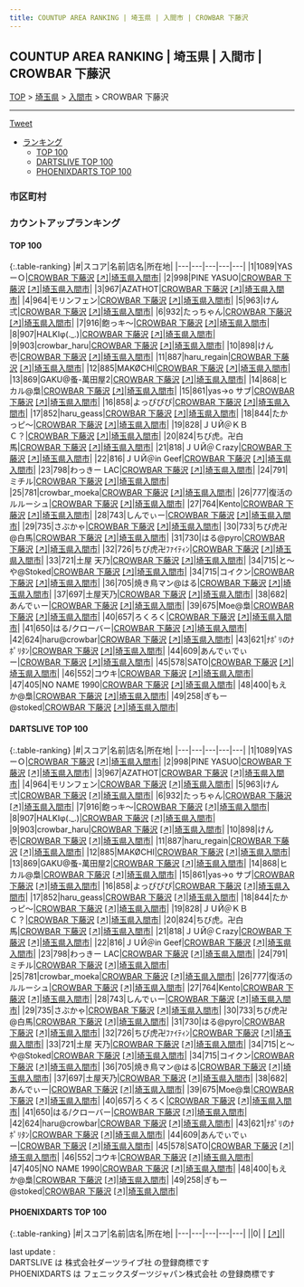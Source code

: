 ```yaml
---
title: COUNTUP AREA RANKING | 埼玉県 | 入間市 | CROWBAR 下藤沢
---
```

## COUNTUP AREA RANKING | 埼玉県 | 入間市 | CROWBAR 下藤沢

[TOP](/darts/rank/) > [埼玉県](/darts/rank/埼玉県/) > [入間市](/darts/rank/埼玉県/入間市/) > CROWBAR 下藤沢

___

<a href="https://twitter.com/share?ref_src=twsrc%5Etfw" data-text="COUNTUP AREA RANKING | 埼玉県入間市CROWBAR 下藤沢" class="twitter-share-button" data-hashtags="DARTSLIVE,PHOENIXDARTS,darts,ダーツ" data-show-count="false">Tweet</a>

* [ランキング](#カウントアップランキング)
    * [TOP 100](#top-100)
    * [DARTSLIVE TOP 100](#dartslive-top-100)
    * [PHOENIXDARTS TOP 100](#phoenixdarts-top-100)

### 市区町村

<ul>

</ul>

### カウントアップランキング

#### TOP 100



{:.table-ranking}
|#|スコア|名前|店名|所在地|
|---|---|---|---|---|
|1|1089|<span class="rank-name-dl">YASーＯ</span>|<a href="/darts/rank/shops/9fda067334306f5d0d9b047a20a7ba1e.html">CROWBAR 下藤沢</a> <a href="https://search.dartslive.com/jp/shop/9fda067334306f5d0d9b047a20a7ba1e">[↗]</a>|<a href="/darts/rank/埼玉県/入間市">埼玉県入間市</a>|
|2|998|<span class="rank-name-dl">PINE YASUO</span>|<a href="/darts/rank/shops/9fda067334306f5d0d9b047a20a7ba1e.html">CROWBAR 下藤沢</a> <a href="https://search.dartslive.com/jp/shop/9fda067334306f5d0d9b047a20a7ba1e">[↗]</a>|<a href="/darts/rank/埼玉県/入間市">埼玉県入間市</a>|
|3|967|<span class="rank-name-dl">AZATHOT</span>|<a href="/darts/rank/shops/9fda067334306f5d0d9b047a20a7ba1e.html">CROWBAR 下藤沢</a> <a href="https://search.dartslive.com/jp/shop/9fda067334306f5d0d9b047a20a7ba1e">[↗]</a>|<a href="/darts/rank/埼玉県/入間市">埼玉県入間市</a>|
|4|964|<span class="rank-name-dl">モリンフェン</span>|<a href="/darts/rank/shops/9fda067334306f5d0d9b047a20a7ba1e.html">CROWBAR 下藤沢</a> <a href="https://search.dartslive.com/jp/shop/9fda067334306f5d0d9b047a20a7ba1e">[↗]</a>|<a href="/darts/rank/埼玉県/入間市">埼玉県入間市</a>|
|5|963|<span class="rank-name-dl">けん弍</span>|<a href="/darts/rank/shops/9fda067334306f5d0d9b047a20a7ba1e.html">CROWBAR 下藤沢</a> <a href="https://search.dartslive.com/jp/shop/9fda067334306f5d0d9b047a20a7ba1e">[↗]</a>|<a href="/darts/rank/埼玉県/入間市">埼玉県入間市</a>|
|6|932|<span class="rank-name-dl">たっちゃん</span>|<a href="/darts/rank/shops/9fda067334306f5d0d9b047a20a7ba1e.html">CROWBAR 下藤沢</a> <a href="https://search.dartslive.com/jp/shop/9fda067334306f5d0d9b047a20a7ba1e">[↗]</a>|<a href="/darts/rank/埼玉県/入間市">埼玉県入間市</a>|
|7|916|<span class="rank-name-dl">飽っキ〜</span>|<a href="/darts/rank/shops/9fda067334306f5d0d9b047a20a7ba1e.html">CROWBAR 下藤沢</a> <a href="https://search.dartslive.com/jp/shop/9fda067334306f5d0d9b047a20a7ba1e">[↗]</a>|<a href="/darts/rank/埼玉県/入間市">埼玉県入間市</a>|
|8|907|<span class="rank-name-dl">HALKIφ(._.)</span>|<a href="/darts/rank/shops/9fda067334306f5d0d9b047a20a7ba1e.html">CROWBAR 下藤沢</a> <a href="https://search.dartslive.com/jp/shop/9fda067334306f5d0d9b047a20a7ba1e">[↗]</a>|<a href="/darts/rank/埼玉県/入間市">埼玉県入間市</a>|
|9|903|<span class="rank-name-dl">crowbar_haru</span>|<a href="/darts/rank/shops/9fda067334306f5d0d9b047a20a7ba1e.html">CROWBAR 下藤沢</a> <a href="https://search.dartslive.com/jp/shop/9fda067334306f5d0d9b047a20a7ba1e">[↗]</a>|<a href="/darts/rank/埼玉県/入間市">埼玉県入間市</a>|
|10|898|<span class="rank-name-dl">けん壱</span>|<a href="/darts/rank/shops/9fda067334306f5d0d9b047a20a7ba1e.html">CROWBAR 下藤沢</a> <a href="https://search.dartslive.com/jp/shop/9fda067334306f5d0d9b047a20a7ba1e">[↗]</a>|<a href="/darts/rank/埼玉県/入間市">埼玉県入間市</a>|
|11|887|<span class="rank-name-dl">haru_regain</span>|<a href="/darts/rank/shops/9fda067334306f5d0d9b047a20a7ba1e.html">CROWBAR 下藤沢</a> <a href="https://search.dartslive.com/jp/shop/9fda067334306f5d0d9b047a20a7ba1e">[↗]</a>|<a href="/darts/rank/埼玉県/入間市">埼玉県入間市</a>|
|12|885|<span class="rank-name-dl">MAKØCHI</span>|<a href="/darts/rank/shops/9fda067334306f5d0d9b047a20a7ba1e.html">CROWBAR 下藤沢</a> <a href="https://search.dartslive.com/jp/shop/9fda067334306f5d0d9b047a20a7ba1e">[↗]</a>|<a href="/darts/rank/埼玉県/入間市">埼玉県入間市</a>|
|13|869|<span class="rank-name-dl">GAKU@蚤-萬田屋2</span>|<a href="/darts/rank/shops/9fda067334306f5d0d9b047a20a7ba1e.html">CROWBAR 下藤沢</a> <a href="https://search.dartslive.com/jp/shop/9fda067334306f5d0d9b047a20a7ba1e">[↗]</a>|<a href="/darts/rank/埼玉県/入間市">埼玉県入間市</a>|
|14|868|<span class="rank-name-dl">ヒカル@梟</span>|<a href="/darts/rank/shops/9fda067334306f5d0d9b047a20a7ba1e.html">CROWBAR 下藤沢</a> <a href="https://search.dartslive.com/jp/shop/9fda067334306f5d0d9b047a20a7ba1e">[↗]</a>|<a href="/darts/rank/埼玉県/入間市">埼玉県入間市</a>|
|15|861|<span class="rank-name-dl">yas→o サブ</span>|<a href="/darts/rank/shops/9fda067334306f5d0d9b047a20a7ba1e.html">CROWBAR 下藤沢</a> <a href="https://search.dartslive.com/jp/shop/9fda067334306f5d0d9b047a20a7ba1e">[↗]</a>|<a href="/darts/rank/埼玉県/入間市">埼玉県入間市</a>|
|16|858|<span class="rank-name-dl">よっぴぴぴ</span>|<a href="/darts/rank/shops/9fda067334306f5d0d9b047a20a7ba1e.html">CROWBAR 下藤沢</a> <a href="https://search.dartslive.com/jp/shop/9fda067334306f5d0d9b047a20a7ba1e">[↗]</a>|<a href="/darts/rank/埼玉県/入間市">埼玉県入間市</a>|
|17|852|<span class="rank-name-dl">haru_geass</span>|<a href="/darts/rank/shops/9fda067334306f5d0d9b047a20a7ba1e.html">CROWBAR 下藤沢</a> <a href="https://search.dartslive.com/jp/shop/9fda067334306f5d0d9b047a20a7ba1e">[↗]</a>|<a href="/darts/rank/埼玉県/入間市">埼玉県入間市</a>|
|18|844|<span class="rank-name-dl">たかっピ～</span>|<a href="/darts/rank/shops/9fda067334306f5d0d9b047a20a7ba1e.html">CROWBAR 下藤沢</a> <a href="https://search.dartslive.com/jp/shop/9fda067334306f5d0d9b047a20a7ba1e">[↗]</a>|<a href="/darts/rank/埼玉県/入間市">埼玉県入間市</a>|
|19|828|<span class="rank-name-dl">ＪＵЙ＠ＫＢＣ？</span>|<a href="/darts/rank/shops/9fda067334306f5d0d9b047a20a7ba1e.html">CROWBAR 下藤沢</a> <a href="https://search.dartslive.com/jp/shop/9fda067334306f5d0d9b047a20a7ba1e">[↗]</a>|<a href="/darts/rank/埼玉県/入間市">埼玉県入間市</a>|
|20|824|<span class="rank-name-dl">ちび虎。卍白馬</span>|<a href="/darts/rank/shops/9fda067334306f5d0d9b047a20a7ba1e.html">CROWBAR 下藤沢</a> <a href="https://search.dartslive.com/jp/shop/9fda067334306f5d0d9b047a20a7ba1e">[↗]</a>|<a href="/darts/rank/埼玉県/入間市">埼玉県入間市</a>|
|21|818|<span class="rank-name-dl">ＪＵЙ＠Ｃrazy</span>|<a href="/darts/rank/shops/9fda067334306f5d0d9b047a20a7ba1e.html">CROWBAR 下藤沢</a> <a href="https://search.dartslive.com/jp/shop/9fda067334306f5d0d9b047a20a7ba1e">[↗]</a>|<a href="/darts/rank/埼玉県/入間市">埼玉県入間市</a>|
|22|816|<span class="rank-name-dl">ＪＵЙ＠in Geef</span>|<a href="/darts/rank/shops/9fda067334306f5d0d9b047a20a7ba1e.html">CROWBAR 下藤沢</a> <a href="https://search.dartslive.com/jp/shop/9fda067334306f5d0d9b047a20a7ba1e">[↗]</a>|<a href="/darts/rank/埼玉県/入間市">埼玉県入間市</a>|
|23|798|<span class="rank-name-dl">わっきー LAC</span>|<a href="/darts/rank/shops/9fda067334306f5d0d9b047a20a7ba1e.html">CROWBAR 下藤沢</a> <a href="https://search.dartslive.com/jp/shop/9fda067334306f5d0d9b047a20a7ba1e">[↗]</a>|<a href="/darts/rank/埼玉県/入間市">埼玉県入間市</a>|
|24|791|<span class="rank-name-dl">ミチル</span>|<a href="/darts/rank/shops/9fda067334306f5d0d9b047a20a7ba1e.html">CROWBAR 下藤沢</a> <a href="https://search.dartslive.com/jp/shop/9fda067334306f5d0d9b047a20a7ba1e">[↗]</a>|<a href="/darts/rank/埼玉県/入間市">埼玉県入間市</a>|
|25|781|<span class="rank-name-dl">crowbar_moeka</span>|<a href="/darts/rank/shops/9fda067334306f5d0d9b047a20a7ba1e.html">CROWBAR 下藤沢</a> <a href="https://search.dartslive.com/jp/shop/9fda067334306f5d0d9b047a20a7ba1e">[↗]</a>|<a href="/darts/rank/埼玉県/入間市">埼玉県入間市</a>|
|26|777|<span class="rank-name-dl">復活のルルーシュ</span>|<a href="/darts/rank/shops/9fda067334306f5d0d9b047a20a7ba1e.html">CROWBAR 下藤沢</a> <a href="https://search.dartslive.com/jp/shop/9fda067334306f5d0d9b047a20a7ba1e">[↗]</a>|<a href="/darts/rank/埼玉県/入間市">埼玉県入間市</a>|
|27|764|<span class="rank-name-dl">Kento</span>|<a href="/darts/rank/shops/9fda067334306f5d0d9b047a20a7ba1e.html">CROWBAR 下藤沢</a> <a href="https://search.dartslive.com/jp/shop/9fda067334306f5d0d9b047a20a7ba1e">[↗]</a>|<a href="/darts/rank/埼玉県/入間市">埼玉県入間市</a>|
|28|743|<span class="rank-name-dl">しんでぃー</span>|<a href="/darts/rank/shops/9fda067334306f5d0d9b047a20a7ba1e.html">CROWBAR 下藤沢</a> <a href="https://search.dartslive.com/jp/shop/9fda067334306f5d0d9b047a20a7ba1e">[↗]</a>|<a href="/darts/rank/埼玉県/入間市">埼玉県入間市</a>|
|29|735|<span class="rank-name-dl">さぶかゃ</span>|<a href="/darts/rank/shops/9fda067334306f5d0d9b047a20a7ba1e.html">CROWBAR 下藤沢</a> <a href="https://search.dartslive.com/jp/shop/9fda067334306f5d0d9b047a20a7ba1e">[↗]</a>|<a href="/darts/rank/埼玉県/入間市">埼玉県入間市</a>|
|30|733|<span class="rank-name-dl">ちび虎卍@白馬</span>|<a href="/darts/rank/shops/9fda067334306f5d0d9b047a20a7ba1e.html">CROWBAR 下藤沢</a> <a href="https://search.dartslive.com/jp/shop/9fda067334306f5d0d9b047a20a7ba1e">[↗]</a>|<a href="/darts/rank/埼玉県/入間市">埼玉県入間市</a>|
|31|730|<span class="rank-name-dl">はる@pyro</span>|<a href="/darts/rank/shops/9fda067334306f5d0d9b047a20a7ba1e.html">CROWBAR 下藤沢</a> <a href="https://search.dartslive.com/jp/shop/9fda067334306f5d0d9b047a20a7ba1e">[↗]</a>|<a href="/darts/rank/埼玉県/入間市">埼玉県入間市</a>|
|32|726|<span class="rank-name-dl">ちび虎卍ﾌｧｲﾃｨﾝ</span>|<a href="/darts/rank/shops/9fda067334306f5d0d9b047a20a7ba1e.html">CROWBAR 下藤沢</a> <a href="https://search.dartslive.com/jp/shop/9fda067334306f5d0d9b047a20a7ba1e">[↗]</a>|<a href="/darts/rank/埼玉県/入間市">埼玉県入間市</a>|
|33|721|<span class="rank-name-dl">土屋 天乃</span>|<a href="/darts/rank/shops/9fda067334306f5d0d9b047a20a7ba1e.html">CROWBAR 下藤沢</a> <a href="https://search.dartslive.com/jp/shop/9fda067334306f5d0d9b047a20a7ba1e">[↗]</a>|<a href="/darts/rank/埼玉県/入間市">埼玉県入間市</a>|
|34|715|<span class="rank-name-dl">と〜や@Stoked</span>|<a href="/darts/rank/shops/9fda067334306f5d0d9b047a20a7ba1e.html">CROWBAR 下藤沢</a> <a href="https://search.dartslive.com/jp/shop/9fda067334306f5d0d9b047a20a7ba1e">[↗]</a>|<a href="/darts/rank/埼玉県/入間市">埼玉県入間市</a>|
|34|715|<span class="rank-name-dl">コイクン</span>|<a href="/darts/rank/shops/9fda067334306f5d0d9b047a20a7ba1e.html">CROWBAR 下藤沢</a> <a href="https://search.dartslive.com/jp/shop/9fda067334306f5d0d9b047a20a7ba1e">[↗]</a>|<a href="/darts/rank/埼玉県/入間市">埼玉県入間市</a>|
|36|705|<span class="rank-name-dl">焼き鳥マン@はる</span>|<a href="/darts/rank/shops/9fda067334306f5d0d9b047a20a7ba1e.html">CROWBAR 下藤沢</a> <a href="https://search.dartslive.com/jp/shop/9fda067334306f5d0d9b047a20a7ba1e">[↗]</a>|<a href="/darts/rank/埼玉県/入間市">埼玉県入間市</a>|
|37|697|<span class="rank-name-dl">土屋天乃</span>|<a href="/darts/rank/shops/9fda067334306f5d0d9b047a20a7ba1e.html">CROWBAR 下藤沢</a> <a href="https://search.dartslive.com/jp/shop/9fda067334306f5d0d9b047a20a7ba1e">[↗]</a>|<a href="/darts/rank/埼玉県/入間市">埼玉県入間市</a>|
|38|682|<span class="rank-name-dl">あんでぃー</span>|<a href="/darts/rank/shops/9fda067334306f5d0d9b047a20a7ba1e.html">CROWBAR 下藤沢</a> <a href="https://search.dartslive.com/jp/shop/9fda067334306f5d0d9b047a20a7ba1e">[↗]</a>|<a href="/darts/rank/埼玉県/入間市">埼玉県入間市</a>|
|39|675|<span class="rank-name-dl">Moe@梟</span>|<a href="/darts/rank/shops/9fda067334306f5d0d9b047a20a7ba1e.html">CROWBAR 下藤沢</a> <a href="https://search.dartslive.com/jp/shop/9fda067334306f5d0d9b047a20a7ba1e">[↗]</a>|<a href="/darts/rank/埼玉県/入間市">埼玉県入間市</a>|
|40|657|<span class="rank-name-dl">ろくろく</span>|<a href="/darts/rank/shops/9fda067334306f5d0d9b047a20a7ba1e.html">CROWBAR 下藤沢</a> <a href="https://search.dartslive.com/jp/shop/9fda067334306f5d0d9b047a20a7ba1e">[↗]</a>|<a href="/darts/rank/埼玉県/入間市">埼玉県入間市</a>|
|41|650|<span class="rank-name-dl">はる/クローバー</span>|<a href="/darts/rank/shops/9fda067334306f5d0d9b047a20a7ba1e.html">CROWBAR 下藤沢</a> <a href="https://search.dartslive.com/jp/shop/9fda067334306f5d0d9b047a20a7ba1e">[↗]</a>|<a href="/darts/rank/埼玉県/入間市">埼玉県入間市</a>|
|42|624|<span class="rank-name-dl">haru@crowbar</span>|<a href="/darts/rank/shops/9fda067334306f5d0d9b047a20a7ba1e.html">CROWBAR 下藤沢</a> <a href="https://search.dartslive.com/jp/shop/9fda067334306f5d0d9b047a20a7ba1e">[↗]</a>|<a href="/darts/rank/埼玉県/入間市">埼玉県入間市</a>|
|43|621|<span class="rank-name-dl">ﾅﾎﾟﾘのﾅﾎﾟﾘﾀﾝ</span>|<a href="/darts/rank/shops/9fda067334306f5d0d9b047a20a7ba1e.html">CROWBAR 下藤沢</a> <a href="https://search.dartslive.com/jp/shop/9fda067334306f5d0d9b047a20a7ba1e">[↗]</a>|<a href="/darts/rank/埼玉県/入間市">埼玉県入間市</a>|
|44|609|<span class="rank-name-dl">あんでぃでぃー</span>|<a href="/darts/rank/shops/9fda067334306f5d0d9b047a20a7ba1e.html">CROWBAR 下藤沢</a> <a href="https://search.dartslive.com/jp/shop/9fda067334306f5d0d9b047a20a7ba1e">[↗]</a>|<a href="/darts/rank/埼玉県/入間市">埼玉県入間市</a>|
|45|578|<span class="rank-name-dl">SATO</span>|<a href="/darts/rank/shops/9fda067334306f5d0d9b047a20a7ba1e.html">CROWBAR 下藤沢</a> <a href="https://search.dartslive.com/jp/shop/9fda067334306f5d0d9b047a20a7ba1e">[↗]</a>|<a href="/darts/rank/埼玉県/入間市">埼玉県入間市</a>|
|46|552|<span class="rank-name-dl">コウキ</span>|<a href="/darts/rank/shops/9fda067334306f5d0d9b047a20a7ba1e.html">CROWBAR 下藤沢</a> <a href="https://search.dartslive.com/jp/shop/9fda067334306f5d0d9b047a20a7ba1e">[↗]</a>|<a href="/darts/rank/埼玉県/入間市">埼玉県入間市</a>|
|47|405|<span class="rank-name-dl">NO NAME 1990</span>|<a href="/darts/rank/shops/9fda067334306f5d0d9b047a20a7ba1e.html">CROWBAR 下藤沢</a> <a href="https://search.dartslive.com/jp/shop/9fda067334306f5d0d9b047a20a7ba1e">[↗]</a>|<a href="/darts/rank/埼玉県/入間市">埼玉県入間市</a>|
|48|400|<span class="rank-name-dl">もえか@梟</span>|<a href="/darts/rank/shops/9fda067334306f5d0d9b047a20a7ba1e.html">CROWBAR 下藤沢</a> <a href="https://search.dartslive.com/jp/shop/9fda067334306f5d0d9b047a20a7ba1e">[↗]</a>|<a href="/darts/rank/埼玉県/入間市">埼玉県入間市</a>|
|49|258|<span class="rank-name-dl">ぎもー@stoked</span>|<a href="/darts/rank/shops/9fda067334306f5d0d9b047a20a7ba1e.html">CROWBAR 下藤沢</a> <a href="https://search.dartslive.com/jp/shop/9fda067334306f5d0d9b047a20a7ba1e">[↗]</a>|<a href="/darts/rank/埼玉県/入間市">埼玉県入間市</a>|


#### DARTSLIVE TOP 100



{:.table-ranking}
|#|スコア|名前|店名|所在地|
|---|---|---|---|---|
|1|1089|<span class="rank-name-dl">YASーＯ</span>|<a href="/darts/rank/shops/9fda067334306f5d0d9b047a20a7ba1e.html">CROWBAR 下藤沢</a> <a href="https://search.dartslive.com/jp/shop/9fda067334306f5d0d9b047a20a7ba1e">[↗]</a>|<a href="/darts/rank/埼玉県/入間市">埼玉県入間市</a>|
|2|998|<span class="rank-name-dl">PINE YASUO</span>|<a href="/darts/rank/shops/9fda067334306f5d0d9b047a20a7ba1e.html">CROWBAR 下藤沢</a> <a href="https://search.dartslive.com/jp/shop/9fda067334306f5d0d9b047a20a7ba1e">[↗]</a>|<a href="/darts/rank/埼玉県/入間市">埼玉県入間市</a>|
|3|967|<span class="rank-name-dl">AZATHOT</span>|<a href="/darts/rank/shops/9fda067334306f5d0d9b047a20a7ba1e.html">CROWBAR 下藤沢</a> <a href="https://search.dartslive.com/jp/shop/9fda067334306f5d0d9b047a20a7ba1e">[↗]</a>|<a href="/darts/rank/埼玉県/入間市">埼玉県入間市</a>|
|4|964|<span class="rank-name-dl">モリンフェン</span>|<a href="/darts/rank/shops/9fda067334306f5d0d9b047a20a7ba1e.html">CROWBAR 下藤沢</a> <a href="https://search.dartslive.com/jp/shop/9fda067334306f5d0d9b047a20a7ba1e">[↗]</a>|<a href="/darts/rank/埼玉県/入間市">埼玉県入間市</a>|
|5|963|<span class="rank-name-dl">けん弍</span>|<a href="/darts/rank/shops/9fda067334306f5d0d9b047a20a7ba1e.html">CROWBAR 下藤沢</a> <a href="https://search.dartslive.com/jp/shop/9fda067334306f5d0d9b047a20a7ba1e">[↗]</a>|<a href="/darts/rank/埼玉県/入間市">埼玉県入間市</a>|
|6|932|<span class="rank-name-dl">たっちゃん</span>|<a href="/darts/rank/shops/9fda067334306f5d0d9b047a20a7ba1e.html">CROWBAR 下藤沢</a> <a href="https://search.dartslive.com/jp/shop/9fda067334306f5d0d9b047a20a7ba1e">[↗]</a>|<a href="/darts/rank/埼玉県/入間市">埼玉県入間市</a>|
|7|916|<span class="rank-name-dl">飽っキ〜</span>|<a href="/darts/rank/shops/9fda067334306f5d0d9b047a20a7ba1e.html">CROWBAR 下藤沢</a> <a href="https://search.dartslive.com/jp/shop/9fda067334306f5d0d9b047a20a7ba1e">[↗]</a>|<a href="/darts/rank/埼玉県/入間市">埼玉県入間市</a>|
|8|907|<span class="rank-name-dl">HALKIφ(._.)</span>|<a href="/darts/rank/shops/9fda067334306f5d0d9b047a20a7ba1e.html">CROWBAR 下藤沢</a> <a href="https://search.dartslive.com/jp/shop/9fda067334306f5d0d9b047a20a7ba1e">[↗]</a>|<a href="/darts/rank/埼玉県/入間市">埼玉県入間市</a>|
|9|903|<span class="rank-name-dl">crowbar_haru</span>|<a href="/darts/rank/shops/9fda067334306f5d0d9b047a20a7ba1e.html">CROWBAR 下藤沢</a> <a href="https://search.dartslive.com/jp/shop/9fda067334306f5d0d9b047a20a7ba1e">[↗]</a>|<a href="/darts/rank/埼玉県/入間市">埼玉県入間市</a>|
|10|898|<span class="rank-name-dl">けん壱</span>|<a href="/darts/rank/shops/9fda067334306f5d0d9b047a20a7ba1e.html">CROWBAR 下藤沢</a> <a href="https://search.dartslive.com/jp/shop/9fda067334306f5d0d9b047a20a7ba1e">[↗]</a>|<a href="/darts/rank/埼玉県/入間市">埼玉県入間市</a>|
|11|887|<span class="rank-name-dl">haru_regain</span>|<a href="/darts/rank/shops/9fda067334306f5d0d9b047a20a7ba1e.html">CROWBAR 下藤沢</a> <a href="https://search.dartslive.com/jp/shop/9fda067334306f5d0d9b047a20a7ba1e">[↗]</a>|<a href="/darts/rank/埼玉県/入間市">埼玉県入間市</a>|
|12|885|<span class="rank-name-dl">MAKØCHI</span>|<a href="/darts/rank/shops/9fda067334306f5d0d9b047a20a7ba1e.html">CROWBAR 下藤沢</a> <a href="https://search.dartslive.com/jp/shop/9fda067334306f5d0d9b047a20a7ba1e">[↗]</a>|<a href="/darts/rank/埼玉県/入間市">埼玉県入間市</a>|
|13|869|<span class="rank-name-dl">GAKU@蚤-萬田屋2</span>|<a href="/darts/rank/shops/9fda067334306f5d0d9b047a20a7ba1e.html">CROWBAR 下藤沢</a> <a href="https://search.dartslive.com/jp/shop/9fda067334306f5d0d9b047a20a7ba1e">[↗]</a>|<a href="/darts/rank/埼玉県/入間市">埼玉県入間市</a>|
|14|868|<span class="rank-name-dl">ヒカル@梟</span>|<a href="/darts/rank/shops/9fda067334306f5d0d9b047a20a7ba1e.html">CROWBAR 下藤沢</a> <a href="https://search.dartslive.com/jp/shop/9fda067334306f5d0d9b047a20a7ba1e">[↗]</a>|<a href="/darts/rank/埼玉県/入間市">埼玉県入間市</a>|
|15|861|<span class="rank-name-dl">yas→o サブ</span>|<a href="/darts/rank/shops/9fda067334306f5d0d9b047a20a7ba1e.html">CROWBAR 下藤沢</a> <a href="https://search.dartslive.com/jp/shop/9fda067334306f5d0d9b047a20a7ba1e">[↗]</a>|<a href="/darts/rank/埼玉県/入間市">埼玉県入間市</a>|
|16|858|<span class="rank-name-dl">よっぴぴぴ</span>|<a href="/darts/rank/shops/9fda067334306f5d0d9b047a20a7ba1e.html">CROWBAR 下藤沢</a> <a href="https://search.dartslive.com/jp/shop/9fda067334306f5d0d9b047a20a7ba1e">[↗]</a>|<a href="/darts/rank/埼玉県/入間市">埼玉県入間市</a>|
|17|852|<span class="rank-name-dl">haru_geass</span>|<a href="/darts/rank/shops/9fda067334306f5d0d9b047a20a7ba1e.html">CROWBAR 下藤沢</a> <a href="https://search.dartslive.com/jp/shop/9fda067334306f5d0d9b047a20a7ba1e">[↗]</a>|<a href="/darts/rank/埼玉県/入間市">埼玉県入間市</a>|
|18|844|<span class="rank-name-dl">たかっピ～</span>|<a href="/darts/rank/shops/9fda067334306f5d0d9b047a20a7ba1e.html">CROWBAR 下藤沢</a> <a href="https://search.dartslive.com/jp/shop/9fda067334306f5d0d9b047a20a7ba1e">[↗]</a>|<a href="/darts/rank/埼玉県/入間市">埼玉県入間市</a>|
|19|828|<span class="rank-name-dl">ＪＵЙ＠ＫＢＣ？</span>|<a href="/darts/rank/shops/9fda067334306f5d0d9b047a20a7ba1e.html">CROWBAR 下藤沢</a> <a href="https://search.dartslive.com/jp/shop/9fda067334306f5d0d9b047a20a7ba1e">[↗]</a>|<a href="/darts/rank/埼玉県/入間市">埼玉県入間市</a>|
|20|824|<span class="rank-name-dl">ちび虎。卍白馬</span>|<a href="/darts/rank/shops/9fda067334306f5d0d9b047a20a7ba1e.html">CROWBAR 下藤沢</a> <a href="https://search.dartslive.com/jp/shop/9fda067334306f5d0d9b047a20a7ba1e">[↗]</a>|<a href="/darts/rank/埼玉県/入間市">埼玉県入間市</a>|
|21|818|<span class="rank-name-dl">ＪＵЙ＠Ｃrazy</span>|<a href="/darts/rank/shops/9fda067334306f5d0d9b047a20a7ba1e.html">CROWBAR 下藤沢</a> <a href="https://search.dartslive.com/jp/shop/9fda067334306f5d0d9b047a20a7ba1e">[↗]</a>|<a href="/darts/rank/埼玉県/入間市">埼玉県入間市</a>|
|22|816|<span class="rank-name-dl">ＪＵЙ＠in Geef</span>|<a href="/darts/rank/shops/9fda067334306f5d0d9b047a20a7ba1e.html">CROWBAR 下藤沢</a> <a href="https://search.dartslive.com/jp/shop/9fda067334306f5d0d9b047a20a7ba1e">[↗]</a>|<a href="/darts/rank/埼玉県/入間市">埼玉県入間市</a>|
|23|798|<span class="rank-name-dl">わっきー LAC</span>|<a href="/darts/rank/shops/9fda067334306f5d0d9b047a20a7ba1e.html">CROWBAR 下藤沢</a> <a href="https://search.dartslive.com/jp/shop/9fda067334306f5d0d9b047a20a7ba1e">[↗]</a>|<a href="/darts/rank/埼玉県/入間市">埼玉県入間市</a>|
|24|791|<span class="rank-name-dl">ミチル</span>|<a href="/darts/rank/shops/9fda067334306f5d0d9b047a20a7ba1e.html">CROWBAR 下藤沢</a> <a href="https://search.dartslive.com/jp/shop/9fda067334306f5d0d9b047a20a7ba1e">[↗]</a>|<a href="/darts/rank/埼玉県/入間市">埼玉県入間市</a>|
|25|781|<span class="rank-name-dl">crowbar_moeka</span>|<a href="/darts/rank/shops/9fda067334306f5d0d9b047a20a7ba1e.html">CROWBAR 下藤沢</a> <a href="https://search.dartslive.com/jp/shop/9fda067334306f5d0d9b047a20a7ba1e">[↗]</a>|<a href="/darts/rank/埼玉県/入間市">埼玉県入間市</a>|
|26|777|<span class="rank-name-dl">復活のルルーシュ</span>|<a href="/darts/rank/shops/9fda067334306f5d0d9b047a20a7ba1e.html">CROWBAR 下藤沢</a> <a href="https://search.dartslive.com/jp/shop/9fda067334306f5d0d9b047a20a7ba1e">[↗]</a>|<a href="/darts/rank/埼玉県/入間市">埼玉県入間市</a>|
|27|764|<span class="rank-name-dl">Kento</span>|<a href="/darts/rank/shops/9fda067334306f5d0d9b047a20a7ba1e.html">CROWBAR 下藤沢</a> <a href="https://search.dartslive.com/jp/shop/9fda067334306f5d0d9b047a20a7ba1e">[↗]</a>|<a href="/darts/rank/埼玉県/入間市">埼玉県入間市</a>|
|28|743|<span class="rank-name-dl">しんでぃー</span>|<a href="/darts/rank/shops/9fda067334306f5d0d9b047a20a7ba1e.html">CROWBAR 下藤沢</a> <a href="https://search.dartslive.com/jp/shop/9fda067334306f5d0d9b047a20a7ba1e">[↗]</a>|<a href="/darts/rank/埼玉県/入間市">埼玉県入間市</a>|
|29|735|<span class="rank-name-dl">さぶかゃ</span>|<a href="/darts/rank/shops/9fda067334306f5d0d9b047a20a7ba1e.html">CROWBAR 下藤沢</a> <a href="https://search.dartslive.com/jp/shop/9fda067334306f5d0d9b047a20a7ba1e">[↗]</a>|<a href="/darts/rank/埼玉県/入間市">埼玉県入間市</a>|
|30|733|<span class="rank-name-dl">ちび虎卍@白馬</span>|<a href="/darts/rank/shops/9fda067334306f5d0d9b047a20a7ba1e.html">CROWBAR 下藤沢</a> <a href="https://search.dartslive.com/jp/shop/9fda067334306f5d0d9b047a20a7ba1e">[↗]</a>|<a href="/darts/rank/埼玉県/入間市">埼玉県入間市</a>|
|31|730|<span class="rank-name-dl">はる@pyro</span>|<a href="/darts/rank/shops/9fda067334306f5d0d9b047a20a7ba1e.html">CROWBAR 下藤沢</a> <a href="https://search.dartslive.com/jp/shop/9fda067334306f5d0d9b047a20a7ba1e">[↗]</a>|<a href="/darts/rank/埼玉県/入間市">埼玉県入間市</a>|
|32|726|<span class="rank-name-dl">ちび虎卍ﾌｧｲﾃｨﾝ</span>|<a href="/darts/rank/shops/9fda067334306f5d0d9b047a20a7ba1e.html">CROWBAR 下藤沢</a> <a href="https://search.dartslive.com/jp/shop/9fda067334306f5d0d9b047a20a7ba1e">[↗]</a>|<a href="/darts/rank/埼玉県/入間市">埼玉県入間市</a>|
|33|721|<span class="rank-name-dl">土屋 天乃</span>|<a href="/darts/rank/shops/9fda067334306f5d0d9b047a20a7ba1e.html">CROWBAR 下藤沢</a> <a href="https://search.dartslive.com/jp/shop/9fda067334306f5d0d9b047a20a7ba1e">[↗]</a>|<a href="/darts/rank/埼玉県/入間市">埼玉県入間市</a>|
|34|715|<span class="rank-name-dl">と〜や@Stoked</span>|<a href="/darts/rank/shops/9fda067334306f5d0d9b047a20a7ba1e.html">CROWBAR 下藤沢</a> <a href="https://search.dartslive.com/jp/shop/9fda067334306f5d0d9b047a20a7ba1e">[↗]</a>|<a href="/darts/rank/埼玉県/入間市">埼玉県入間市</a>|
|34|715|<span class="rank-name-dl">コイクン</span>|<a href="/darts/rank/shops/9fda067334306f5d0d9b047a20a7ba1e.html">CROWBAR 下藤沢</a> <a href="https://search.dartslive.com/jp/shop/9fda067334306f5d0d9b047a20a7ba1e">[↗]</a>|<a href="/darts/rank/埼玉県/入間市">埼玉県入間市</a>|
|36|705|<span class="rank-name-dl">焼き鳥マン@はる</span>|<a href="/darts/rank/shops/9fda067334306f5d0d9b047a20a7ba1e.html">CROWBAR 下藤沢</a> <a href="https://search.dartslive.com/jp/shop/9fda067334306f5d0d9b047a20a7ba1e">[↗]</a>|<a href="/darts/rank/埼玉県/入間市">埼玉県入間市</a>|
|37|697|<span class="rank-name-dl">土屋天乃</span>|<a href="/darts/rank/shops/9fda067334306f5d0d9b047a20a7ba1e.html">CROWBAR 下藤沢</a> <a href="https://search.dartslive.com/jp/shop/9fda067334306f5d0d9b047a20a7ba1e">[↗]</a>|<a href="/darts/rank/埼玉県/入間市">埼玉県入間市</a>|
|38|682|<span class="rank-name-dl">あんでぃー</span>|<a href="/darts/rank/shops/9fda067334306f5d0d9b047a20a7ba1e.html">CROWBAR 下藤沢</a> <a href="https://search.dartslive.com/jp/shop/9fda067334306f5d0d9b047a20a7ba1e">[↗]</a>|<a href="/darts/rank/埼玉県/入間市">埼玉県入間市</a>|
|39|675|<span class="rank-name-dl">Moe@梟</span>|<a href="/darts/rank/shops/9fda067334306f5d0d9b047a20a7ba1e.html">CROWBAR 下藤沢</a> <a href="https://search.dartslive.com/jp/shop/9fda067334306f5d0d9b047a20a7ba1e">[↗]</a>|<a href="/darts/rank/埼玉県/入間市">埼玉県入間市</a>|
|40|657|<span class="rank-name-dl">ろくろく</span>|<a href="/darts/rank/shops/9fda067334306f5d0d9b047a20a7ba1e.html">CROWBAR 下藤沢</a> <a href="https://search.dartslive.com/jp/shop/9fda067334306f5d0d9b047a20a7ba1e">[↗]</a>|<a href="/darts/rank/埼玉県/入間市">埼玉県入間市</a>|
|41|650|<span class="rank-name-dl">はる/クローバー</span>|<a href="/darts/rank/shops/9fda067334306f5d0d9b047a20a7ba1e.html">CROWBAR 下藤沢</a> <a href="https://search.dartslive.com/jp/shop/9fda067334306f5d0d9b047a20a7ba1e">[↗]</a>|<a href="/darts/rank/埼玉県/入間市">埼玉県入間市</a>|
|42|624|<span class="rank-name-dl">haru@crowbar</span>|<a href="/darts/rank/shops/9fda067334306f5d0d9b047a20a7ba1e.html">CROWBAR 下藤沢</a> <a href="https://search.dartslive.com/jp/shop/9fda067334306f5d0d9b047a20a7ba1e">[↗]</a>|<a href="/darts/rank/埼玉県/入間市">埼玉県入間市</a>|
|43|621|<span class="rank-name-dl">ﾅﾎﾟﾘのﾅﾎﾟﾘﾀﾝ</span>|<a href="/darts/rank/shops/9fda067334306f5d0d9b047a20a7ba1e.html">CROWBAR 下藤沢</a> <a href="https://search.dartslive.com/jp/shop/9fda067334306f5d0d9b047a20a7ba1e">[↗]</a>|<a href="/darts/rank/埼玉県/入間市">埼玉県入間市</a>|
|44|609|<span class="rank-name-dl">あんでぃでぃー</span>|<a href="/darts/rank/shops/9fda067334306f5d0d9b047a20a7ba1e.html">CROWBAR 下藤沢</a> <a href="https://search.dartslive.com/jp/shop/9fda067334306f5d0d9b047a20a7ba1e">[↗]</a>|<a href="/darts/rank/埼玉県/入間市">埼玉県入間市</a>|
|45|578|<span class="rank-name-dl">SATO</span>|<a href="/darts/rank/shops/9fda067334306f5d0d9b047a20a7ba1e.html">CROWBAR 下藤沢</a> <a href="https://search.dartslive.com/jp/shop/9fda067334306f5d0d9b047a20a7ba1e">[↗]</a>|<a href="/darts/rank/埼玉県/入間市">埼玉県入間市</a>|
|46|552|<span class="rank-name-dl">コウキ</span>|<a href="/darts/rank/shops/9fda067334306f5d0d9b047a20a7ba1e.html">CROWBAR 下藤沢</a> <a href="https://search.dartslive.com/jp/shop/9fda067334306f5d0d9b047a20a7ba1e">[↗]</a>|<a href="/darts/rank/埼玉県/入間市">埼玉県入間市</a>|
|47|405|<span class="rank-name-dl">NO NAME 1990</span>|<a href="/darts/rank/shops/9fda067334306f5d0d9b047a20a7ba1e.html">CROWBAR 下藤沢</a> <a href="https://search.dartslive.com/jp/shop/9fda067334306f5d0d9b047a20a7ba1e">[↗]</a>|<a href="/darts/rank/埼玉県/入間市">埼玉県入間市</a>|
|48|400|<span class="rank-name-dl">もえか@梟</span>|<a href="/darts/rank/shops/9fda067334306f5d0d9b047a20a7ba1e.html">CROWBAR 下藤沢</a> <a href="https://search.dartslive.com/jp/shop/9fda067334306f5d0d9b047a20a7ba1e">[↗]</a>|<a href="/darts/rank/埼玉県/入間市">埼玉県入間市</a>|
|49|258|<span class="rank-name-dl">ぎもー@stoked</span>|<a href="/darts/rank/shops/9fda067334306f5d0d9b047a20a7ba1e.html">CROWBAR 下藤沢</a> <a href="https://search.dartslive.com/jp/shop/9fda067334306f5d0d9b047a20a7ba1e">[↗]</a>|<a href="/darts/rank/埼玉県/入間市">埼玉県入間市</a>|


#### PHOENIXDARTS TOP 100



{:.table-ranking}
|#|スコア|名前|店名|所在地|
|---|---|---|---|---|
||0|<span class="rank-name-dl"> </span>|<a href="/darts/rank/shops/.html"></a> <a href="">[↗]</a>|<a href="/darts/rank//"></a>|


<div class="footer border-top border-gray-light mt-5 pt-3 text-right text-gray">
    last update : <span style="font-weight: italic" id="foot_last_modified"></span><br />
    DARTSLIVE は 株式会社ダーツライブ社 の登録商標です<br />
    PHOENIXDARTS は フェニックスダーツジャパン株式会社 の登録商標です<br />
</div>

<script src="https://cdnjs.cloudflare.com/ajax/libs/jquery.tablesorter/2.31.3/js/jquery.tablesorter.min.js" integrity="sha512-qzgd5cYSZcosqpzpn7zF2ZId8f/8CHmFKZ8j7mU4OUXTNRd5g+ZHBPsgKEwoqxCtdQvExE5LprwwPAgoicguNg==" crossorigin="anonymous" referrerpolicy="no-referrer"></script>
<link rel="stylesheet" href="https://cdnjs.cloudflare.com/ajax/libs/jquery.tablesorter/2.31.3/css/theme.default.min.css" integrity="sha512-wghhOJkjQX0Lh3NSWvNKeZ0ZpNn+SPVXX1Qyc9OCaogADktxrBiBdKGDoqVUOyhStvMBmJQ8ZdMHiR3wuEq8+w==" crossorigin="anonymous" referrerpolicy="no-referrer" />
<script>
$(function() {
    $(".table-ranking").tablesorter({sortList:[[0, 0]]});
    $("#foot_last_modified").text(formatDate(new Date(document.lastModified), 'yyyy-MM-dd HH:mm:ss'));
});
</script>

<script async src="https://platform.twitter.com/widgets.js" charset="utf-8"></script>